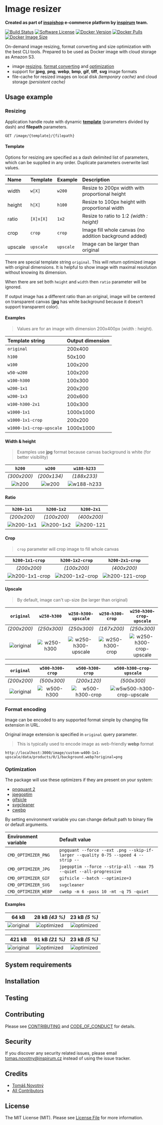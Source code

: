 # Image resizer

**Created as part of [inspishop][link-inspishop] e-commerce platform by [inspirum][link-inspirum] team.**

[![Build Status][ico-travis]][link-travis]
[![Software License][ico-license]][link-licence]
[![Docker Version][ico-docker-hub-version]][link-docker-hub]
[![Docker Pulls][ico-docker-hub-downloads]][link-docker-hub]
[![Docker Image Size][ico-docker-hub-size]][link-docker-hub]

On-demand image resizing, format converting and size optimization with the best CLI tools. 
Prepared to be used as Docker image with cloud storage as Amazon S3.

- image [resizing](#resizing), [format converting](#format-encoding) and [optimization](#optimization)
- support for **jpeg**, **png**, **webp**, **bmp**, **gif**, **tiff**, **svg** image formats
- file-cache for resized images on local disk *(temporary cache)* and cloud storage *(persistent cache)*


## Usage example


### Resizing

Application handle route with dynamic [**template**](#template) (parameters divided by dash) and **filepath** parameters.
```
GET /image/{template}/{filepath}
```


#### Template

Options for resizing are specified as a dash delimited list of parameters, which can be supplied in any order. 
Duplicate parameters overwrite last values.

| Name | Template | Example | Description  |
| :--- | :--- | :--- | :--- |
| width | `w[X]` | `w200` | Resize to 200px width with proportional height |
| height| `h[X]` | `h100` | Resize to 100px height with proportional width |
| ratio | `[X]x[X]` | `1x2` |  Resize to ratio to 1:2 *(width : height)* |
| crop | `crop` | `crop` | Image fill whole canvas (no addition background added) |
| upscale | `upscale` | `upscale` | Image can be larger than original |

There are special template string `original`. This will return optimized image with original dimensions.
It is helpful to show image with maximal resolution without knowing its dimension.

When there are set both `height` and `width` then `ratio` parameter will be ignored.

If output image has a different ratio than an original, image will be centered on transparent canvas (**jpg** has white background because it doesn't support transparent color).


#### Examples

> Values are for an image with dimension 200x400px (width : height).

| Template string | Output dimension |
| :--- | :--- | 
| `original` | 200x400 |
| `h100` | 50x100 |
| `w100` |  100x200 |
| `w50-w200` |  100x200 |
| `w100-h300` | 100x300 |
| `w200-1x1` | 200x200 |
| `w200-1x3` | 200x600 |
| `w100-h300-2x1` | 100x300 |
| `w1000-1x1` | 1000x1000 |
| `w1000-1x1-crop` | 200x200 |
| `w1000-1x1-crop-upscale` | 1000x1000 |


#### Width & height

> Examples use **jpg** format because canvas background is white (for better visibility)

| `h200` | `w200` | `w188-h233` |
| :---: | :---: | :---: |
| *(300x200)* | *(200x134)*  | *(188x233)* |
| ![h200](https://github.com/inspirum/assets/raw/master/image-resizer-go/img/sizes/h200.jpg) | ![w200](https://github.com/inspirum/assets/raw/master/image-resizer-go/img/sizes/w200.jpg) | ![w188-h233](https://github.com/inspirum/assets/raw/master/image-resizer-go/img/sizes/w188-h233.jpg) |


#### Ratio


| `h200-1x1` | `h200-1x2` | `h200-2x1` |
| :---: | :---: | :---: |
| *(200x200)* | *(100x200)*  | *(400x200)* |
| ![h200-1x1](https://github.com/inspirum/assets/raw/master/image-resizer-go/img/ratio/h200-1x1.jpg) | ![h200-1x2](https://github.com/inspirum/assets/raw/master/image-resizer-go/img/ratio/h200-1x2.jpg) | ![h200-121](https://github.com/inspirum/assets/raw/master/image-resizer-go/img/ratio/h200-2x1.jpg) |


#### Crop

> `crop` parameter will crop image to fill whole canvas 

| `h200-1x1-crop` | `h200-1x2-crop` | `h200-2x1-crop` |
| :---: | :---: | :---: |
| *(200x200)* | *(100x200)*  | *(400x200)* |
| ![h200-1x1-crop](https://github.com/inspirum/assets/raw/master/image-resizer-go/img/ratio/h200-1x1-crop.jpg) | ![h200-1x2-crop](https://github.com/inspirum/assets/raw/master/image-resizer-go/img/ratio/h200-1x2-crop.jpg) | ![h200-121-crop](https://github.com/inspirum/assets/raw/master/image-resizer-go/img/ratio/h200-2x1-crop.jpg) |


#### Upscale

> By default, image can't up-size (be larger than original) 

| `original` | `w250-h300` | `w250-h300-upscale` | `w250-h300-crop` | `w250-h300-crop-upscale` |
| :---: | :---: | :---: | :---: | :---: |
| *(200x200)* | *(250x300)*  | *(250x300)* | *(167x200)* | *(250x300)*  |
| ![original](https://github.com/inspirum/assets/raw/master/image-resizer-go/img/upsize/original.jpg) | ![w250-h300](https://github.com/inspirum/assets/raw/master/image-resizer-go/img/upsize/w250-h300.jpg) | ![w250-h300-upscale](https://github.com/inspirum/assets/raw/master/image-resizer-go/img/upsize/w250-h300-upscale.jpg) | ![w250-h300-crop](https://github.com/inspirum/assets/raw/master/image-resizer-go/img/upsize/w250-h300-crop.jpg) | ![w250-h300-crop-upscale](https://github.com/inspirum/assets/raw/master/image-resizer-go/img/upsize/w250-h300-crop-upscale.jpg) |

| `original` | `w500-h300-crop` |`w500-h300-crop` | `w500-h300-crop-upscale` | 
| :---: | :---: | :---: | :---: |
| *(200x200)* |  *(500x300)* | *(200x120)* | *(500x300)* |
| ![original](https://github.com/inspirum/assets/raw/master/image-resizer-go/img/upsize/original.jpg) | ![w500-h300](https://github.com/inspirum/assets/raw/master/image-resizer-go/img/upsize/w500-h300.jpg) | ![w500-h300-crop](https://github.com/inspirum/assets/raw/master/image-resizer-go/img/upsize/w500-h300-crop.jpg) | ![w5w500-h300-crop-upscale](https://github.com/inspirum/assets/raw/master/image-resizer-go/img/upsize/w500-h300-crop-upscale.jpg) |


### Format encoding

Image can be encoded to any supported format simple by changing file extension in URL.

Original image extension is specified in `original` query parameter.

> This is typically used to encode image as web-friendly **webp** format
```
http://localhost:3000/image/custom-w400-1x1-upscale/data/products/0/1/background.webp?original=png
```


### Optimization

The package will use these optimizers if they are present on your system:

- [pngquant 2](https://pngquant.org)
- [jpegoptim](http://freecode.com/projects/jpegoptim)
- [gifsicle](http://www.lcdf.org/gifsicle)
- [svgcleaner](https://github.com/RazrFalcon/svgcleaner)
- [cwebp](https://developers.google.com/speed/webp/docs/cwebp)

By setting environment variable you can change default path to binary file or default arguments. 

| Environment variable | Default value |
| :--- | :--- | 
| `CMD_OPTIMIZER_PNG` | `pngquant --force --ext .png --skip-if-larger --quality 0-75 --speed 4 --strip --` |
| `CMD_OPTIMIZER_JPG` | `jpegoptim --force --strip-all --max 75 --quiet --all-progressive` |
| `CMD_OPTIMIZER_GIF` | `gifsicle --batch --optimize=3` |
| `CMD_OPTIMIZER_SVG` | `svgcleaner` |
| `CMD_OPTIMIZER_WEBP` | `cwebp -m 6 -pass 10 -mt -q 75 -quiet` |


#### Examples

| 64 kB | 28 kB *(43 %)* | 23 kB *(5 %)* |
| :---: | :---: | :---: |
| ![original](https://github.com/inspirum/assets/raw/master/image-resizer-go/img/optimize/jpg_optimized.jpg) | ![optimized](https://github.com/inspirum/assets/raw/master/image-resizer-go/img/optimize/jpg_optimized.jpg) | ![optimized](https://github.com/inspirum/assets/raw/master/image-resizer-go/img/optimize/jpg_optimized.webp) |

| 421 kB | 91 kB *(21 %)* | 23 kB *(5 %)* |
| :---: | :---: | :---: |
| ![original](https://github.com/inspirum/assets/raw/master/image-resizer-go/img/optimize/png_original.png) | ![optimized](https://github.com/inspirum/assets/raw/master/image-resizer-go/img/optimize/png_optimized.png) | ![optimized](https://github.com/inspirum/assets/raw/master/image-resizer-go/img/optimize/png_optimized.webp) |


## System requirements


## Installation


## Testing


## Contributing

Please see [CONTRIBUTING][link-contributing] and [CODE_OF_CONDUCT][link-code-of-conduct] for details.


## Security

If you discover any security related issues, please email tomas.novotny@inspirum.cz instead of using the issue tracker.


## Credits

- [Tomáš Novotný](https://github.com/tomas-novotny)
- [All Contributors][link-contributors]


## License

The MIT License (MIT). Please see [License File][link-licence] for more information.


[ico-license]:              https://img.shields.io/github/license/inspirum/image-resizer-go.svg?style=flat-square&colorB=blue
[ico-travis]:               https://img.shields.io/travis/inspirum/image-resizer-go/master.svg?branch=master&style=flat-square
[ico-docker-hub-version]:   https://img.shields.io/docker/v/inspirum/image-resizer?sort=semver&style=flat-square&label=docker%20tag
[ico-docker-hub-size]:      https://img.shields.io/docker/image-size/inspirum/image-resizer?style=flat-square&label=docker%20image%20size
[ico-docker-hub-downloads]: https://img.shields.io/docker/pulls/inspirum/image-resizer?style=flat-square


[link-author]:              https://github.com/inspirum
[link-contributors]:        https://github.com/inspirum/image-resizer-go/contributors
[link-licence]:             ./LICENSE.md
[link-changelog]:           ./CHANGELOG.md
[link-contributing]:        ./docs/CONTRIBUTING.md
[link-code-of-conduct]:     /docs/CODE_OF_CONDUCT.md
[link-travis]:              https://travis-ci.org/inspirum/image-resizer-go
[link-docker-hub]:          https://hub.docker.com/repository/docker/inspirum/image-resizer/tags?page=1
[link-inspishop]:           https://www.inspishop.cz/
[link-inspirum]:            https://www.inspirum.cz/
